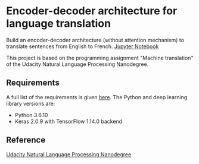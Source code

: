 # Encoder-decoder architecture for language translation


Build an encoder-decoder architecture (without attention mechanism) to translate sentences from English to French. [Jupyter Notebook](https://nbviewer.jupyter.org/github/vgkortsas/NLP_projects/blob/master/Encoder_decoder_language_translation/Encoder_decoder_translation.ipynb)

This project is based on the programming assignment "Machine translation" of the Udacity Natural Language Processing Nanodegree.

## Requirements
A full list of the requirements is given [here](https://github.com/vgkortsas/NLP_projects/blob/master/Encoder_decoder_language_translation/requirements.txt). The Python and deep learning library versions are:
- Python 3.6.10
- Keras 2.0.9 with TensorFlow 1.14.0 backend

## Reference
[Udacity Natural Language Processing Nanodegree](https://www.udacity.com/course/natural-language-processing-nanodegree--nd892)